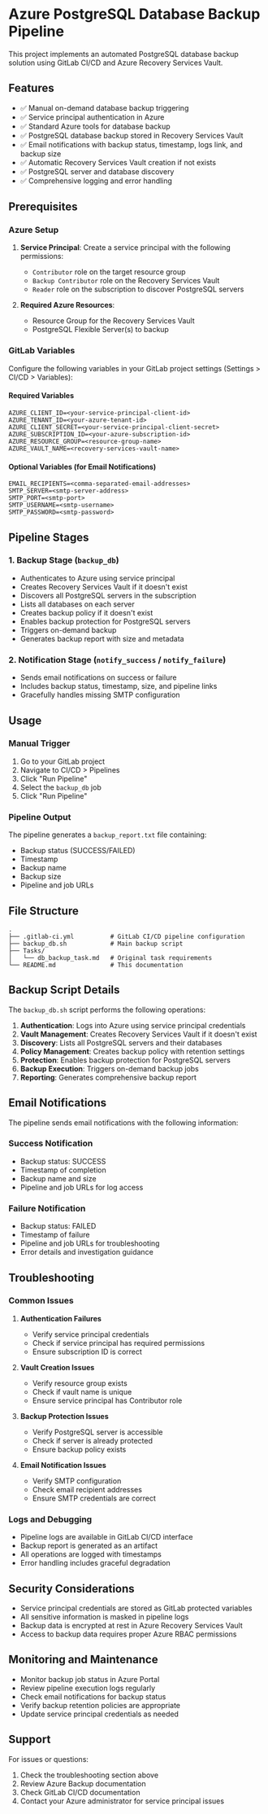 # Azure PostgreSQL Database Backup Pipeline

This project implements an automated PostgreSQL database backup solution using GitLab CI/CD and Azure Recovery Services Vault.

## Features

- ✅ Manual on-demand database backup triggering
- ✅ Service principal authentication in Azure
- ✅ Standard Azure tools for database backup
- ✅ PostgreSQL database backup stored in Recovery Services Vault
- ✅ Email notifications with backup status, timestamp, logs link, and backup size
- ✅ Automatic Recovery Services Vault creation if not exists
- ✅ PostgreSQL server and database discovery
- ✅ Comprehensive logging and error handling

## Prerequisites

### Azure Setup

1. **Service Principal**: Create a service principal with the following permissions:
   - `Contributor` role on the target resource group
   - `Backup Contributor` role on the Recovery Services Vault
   - `Reader` role on the subscription to discover PostgreSQL servers

2. **Required Azure Resources**:
   - Resource Group for the Recovery Services Vault
   - PostgreSQL Flexible Server(s) to backup

### GitLab Variables

Configure the following variables in your GitLab project settings (Settings > CI/CD > Variables):

#### Required Variables
```
AZURE_CLIENT_ID=<your-service-principal-client-id>
AZURE_TENANT_ID=<your-azure-tenant-id>
AZURE_CLIENT_SECRET=<your-service-principal-client-secret>
AZURE_SUBSCRIPTION_ID=<your-azure-subscription-id>
AZURE_RESOURCE_GROUP=<resource-group-name>
AZURE_VAULT_NAME=<recovery-services-vault-name>
```

#### Optional Variables (for Email Notifications)
```
EMAIL_RECIPIENTS=<comma-separated-email-addresses>
SMTP_SERVER=<smtp-server-address>
SMTP_PORT=<smtp-port>
SMTP_USERNAME=<smtp-username>
SMTP_PASSWORD=<smtp-password>
```

## Pipeline Stages

### 1. Backup Stage (`backup_db`)
- Authenticates to Azure using service principal
- Creates Recovery Services Vault if it doesn't exist
- Discovers all PostgreSQL servers in the subscription
- Lists all databases on each server
- Creates backup policy if it doesn't exist
- Enables backup protection for PostgreSQL servers
- Triggers on-demand backup
- Generates backup report with size and metadata

### 2. Notification Stage (`notify_success` / `notify_failure`)
- Sends email notifications on success or failure
- Includes backup status, timestamp, size, and pipeline links
- Gracefully handles missing SMTP configuration

## Usage

### Manual Trigger
1. Go to your GitLab project
2. Navigate to CI/CD > Pipelines
3. Click "Run Pipeline"
4. Select the `backup_db` job
5. Click "Run Pipeline"

### Pipeline Output
The pipeline generates a `backup_report.txt` file containing:
- Backup status (SUCCESS/FAILED)
- Timestamp
- Backup name
- Backup size
- Pipeline and job URLs

## File Structure

```
.
├── .gitlab-ci.yml          # GitLab CI/CD pipeline configuration
├── backup_db.sh            # Main backup script
├── Tasks/
│   └── db_backup_task.md   # Original task requirements
└── README.md               # This documentation
```

## Backup Script Details

The `backup_db.sh` script performs the following operations:

1. **Authentication**: Logs into Azure using service principal credentials
2. **Vault Management**: Creates Recovery Services Vault if it doesn't exist
3. **Discovery**: Lists all PostgreSQL servers and their databases
4. **Policy Management**: Creates backup policy with retention settings
5. **Protection**: Enables backup protection for PostgreSQL servers
6. **Backup Execution**: Triggers on-demand backup jobs
7. **Reporting**: Generates comprehensive backup report

## Email Notifications

The pipeline sends email notifications with the following information:

### Success Notification
- Backup status: SUCCESS
- Timestamp of completion
- Backup name and size
- Pipeline and job URLs for log access

### Failure Notification
- Backup status: FAILED
- Timestamp of failure
- Pipeline and job URLs for troubleshooting
- Error details and investigation guidance

## Troubleshooting

### Common Issues

1. **Authentication Failures**
   - Verify service principal credentials
   - Check if service principal has required permissions
   - Ensure subscription ID is correct

2. **Vault Creation Issues**
   - Verify resource group exists
   - Check if vault name is unique
   - Ensure service principal has Contributor role

3. **Backup Protection Issues**
   - Verify PostgreSQL server is accessible
   - Check if server is already protected
   - Ensure backup policy exists

4. **Email Notification Issues**
   - Verify SMTP configuration
   - Check email recipient addresses
   - Ensure SMTP credentials are correct

### Logs and Debugging

- Pipeline logs are available in GitLab CI/CD interface
- Backup report is generated as an artifact
- All operations are logged with timestamps
- Error handling includes graceful degradation

## Security Considerations

- Service principal credentials are stored as GitLab protected variables
- All sensitive information is masked in pipeline logs
- Backup data is encrypted at rest in Azure Recovery Services Vault
- Access to backup data requires proper Azure RBAC permissions

## Monitoring and Maintenance

- Monitor backup job status in Azure Portal
- Review pipeline execution logs regularly
- Check email notifications for backup status
- Verify backup retention policies are appropriate
- Update service principal credentials as needed

## Support

For issues or questions:
1. Check the troubleshooting section above
2. Review Azure Backup documentation
3. Check GitLab CI/CD documentation
4. Contact your Azure administrator for service principal issues